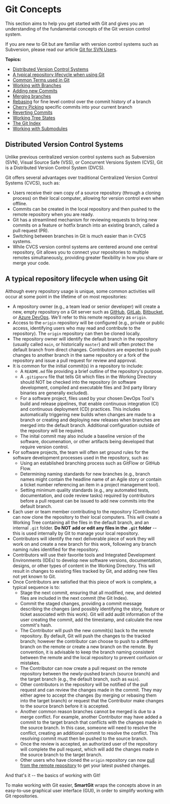 # Git Concepts

This section aims to help you get started with Git and gives you an understanding of the fundamental concepts of the Git version control system.

If you are new to Git but are familiar with version control systems such as Subversion, please read our article [Git for SVN Users](Git-for-SVN-users.md).

**Topics:**

- [Distributed Version Control Systems](#distributed-version-control-systems)
- [A typical repository lifecycle when using Git](#a-typical-repository-lifecycle-when-using-git)
- [Common Terms used in Git](CommonTerms.md)
- [Working with Branches](Branches.md)
- [Adding new Commits](Commits.md)
- [Merging branches](Merging.md)
- [Rebasing](Rebasing.md) for fine level control over the commit history of a branch
- [Cherry Picking](Cherry-Picking.md) specific commits into your current branch
- [Reverting Commits](Reverting.md)
- [Working Tree States](Working-Tree-States.md)
- [The Git Index](The-Index.md)
- [Working with Submodules](Submodules.md)

## Distributed Version Control Systems

Unlike previous centralized version control systems such as Subversion (SVN), Visual Source Safe (VSS), or Concurrent Versions System (CVS), Git is a Distributed Version Control System (DVCS).

Git offers several advantages over traditional Centralized Version Control Systems (CVCS), such as:

- Users receive their own copy of a source repository (through a cloning process) on their local computer, allowing for version control even when offline.
- Commits can be created in the local repository and then pushed to the remote repository when you are ready.
- Git has a streamlined mechanism for reviewing requests to bring new commits on a feature or hotfix branch into an existing branch, called a pull request (PR).
- Switching between branches in Git is much easier than in CVCS systems.
- While CVCS version control systems are centered around one central repository, Git allows you to connect your repositories to multiple remotes simultaneously, providing greater flexibility in how you share or merge your code.

## A typical repository lifecycle when using Git

Although every repository usage is unique, some common activities will occur at some point in the lifetime of on most repositories:

- A repository owner (e.g., a team lead or senior developer) will create a new, empty repository on a Git server such as [GitHub](../Integrations/GitHub-integration.md), [GitLab](../Integrations/GitLab.md), [Bitbucket](../Integrations/Bitbucket-integration.md), or [Azure DevOps](../Integrations/Azure-DevOps.md).
  We'll refer to this remote repository as `origin`.
- Access to the `origin` repository will be configured (e.g., private or public access, identifying users who may read and contribute to the repository).
  The `origin` repository can then be cloned locally.
- The repository owner will identify the default branch in the repository (usually called `main`, or historically `master`) and will often protect the default branch from direct changes.
  Contributors are expected to push changes to another branch in the same repository or a fork of the repository and issue a pull request for review and approval.
- It is common for the initial commit(s) in a repository to include:
    - A `README.md` file providing a brief outline of the repository's purpose.
    - A `.gitignore` file that tells Git which files in the Working Directory should NOT be checked into the repository (in software development, compiled and executable files and 3rd party library binaries are generally excluded).
    - For a software project, files used by your chosen DevOps Tool's build and release pipelines, that enable continuous integration (CI) and continuous deployment (CD) practices.
      This includes automatically triggering new builds when changes are made to a branch or creating and deploying new releases when branches are merged into the default branch.
      Additional configuration outside of the repository will be required.
    - The inital commit may also include a baseline version of the software, documenation, or other artifacts being developed that require version control.
- For software projects, the team will often set ground rules for the software development processes used in the repository, such as:
    - Using an established branching process such as GitFlow or GitHub Flow.
    - Determining naming standards for new branches (e.g., branch names might contain the headline name of an Agile story or contain a ticket number referencing an item in a project management tool).
    - Setting minimum quality standards (e.g., any automated tests, documentation, and code review tasks) required by contributors before a pull request can be issued to add new commits into the default branch.
- Each user or team member contributing to the repository (Contributor) can now clone the repository to their local computers.
  This will create a Working Tree containing all the files in the default branch, and an internal `.git` folder.
  **Do NOT add or edit any files in the `.git` folder** -- this is used internally by Git to manage your local repository.
- Contributors will identify the next deliverable piece of work they will work on and create a new branch for this work, following any branch naming rules identified for the repository.
- Contributors will use their favorite tools and Integrated Development Environments (IDEs) to develop new software versions, documentation, designs, or other types of content in the Working Directory.
  This will result in changes to existing files tracked by Git, and adding new files not yet known to Git.
- Once Contributors are satisfied that this piece of work is complete, a typical sequence is to:
    - Stage the next commit, ensuring that all modified, new, and deleted files are included in the next commit (the Git Index).
    - Commit the staged changes, providing a commit message describing the changes (and possibly identifying the story, feature or ticket associated with this work).
      Git will add audit information of the user creating the commit, add the timestamp, and calculate the new commit's hash.
    - The Contributor will push the new commit(s) back to the remote repository.
      By default, Git will push the changes to the tracked branch; however the contributor can choose to push to a different branch on the remote or create a new branch on the remote.
      By convention, it is advisable to keep the branch naming consistent between the remote and the local repository to prevent confusion or mistakes.
    - The Contributor can now create a pull request on the remote repository between the newly-pushed branch (source branch) and the target branch (e.g., the default branch, such as `main`).
    - Other contributors in the repository will be notified of the pull request and can review the changes made in the commit.
      They may either agree to accept the changes (by merging or rebasing them into the target branch) or request that the Contributor make changes to the source branch before it is accepted.
    - Another common reason branches cannot be merged is due to a merge conflict.
      For example, another Contributor may have added a commit to the target branch that conflicts with the changes made in the source branch.
      In this case, someone will need to resolve the conflict, creating an additional commit to resolve the conflict.
      This resolving commit must then be pushed to the source branch.
    - Once the review is accepted, an authorized user of the repository will complete the pull request, which will add the changes made in the source branch to the target branch.
    - Other users who have cloned the `origin` repository can now [pull from the remote repository](../GUI/Repository/Synchronizing-with-Remote-Repositories.md#pull) to get your latest pushed changes.

And that's it -- the basics of working with Git!

To make working with Git easier, **SmartGit** wraps the concepts above in an easy-to-use graphical user interface (GUI), in order to simplify working with Git repositories.
